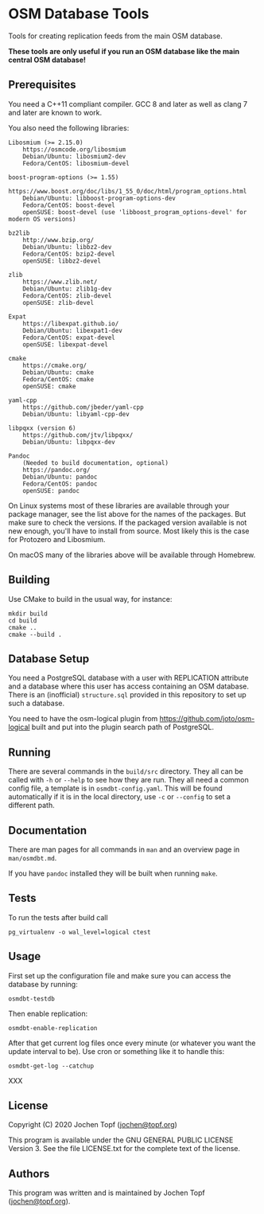 
# OSM Database Tools

Tools for creating replication feeds from the main OSM database.

**These tools are only useful if you run an OSM database like the main central
OSM database!**


## Prerequisites

You need a C++11 compliant compiler. GCC 8 and later as well as clang 7 and
later are known to work.

You also need the following libraries:

    Libosmium (>= 2.15.0)
        https://osmcode.org/libosmium
        Debian/Ubuntu: libosmium2-dev
        Fedora/CentOS: libosmium-devel

    boost-program-options (>= 1.55)
        https://www.boost.org/doc/libs/1_55_0/doc/html/program_options.html
        Debian/Ubuntu: libboost-program-options-dev
        Fedora/CentOS: boost-devel
        openSUSE: boost-devel (use 'libboost_program_options-devel' for modern OS versions)

    bz2lib
        http://www.bzip.org/
        Debian/Ubuntu: libbz2-dev
        Fedora/CentOS: bzip2-devel
        openSUSE: libbz2-devel

    zlib
        https://www.zlib.net/
        Debian/Ubuntu: zlib1g-dev
        Fedora/CentOS: zlib-devel
        openSUSE: zlib-devel

    Expat
        https://libexpat.github.io/
        Debian/Ubuntu: libexpat1-dev
        Fedora/CentOS: expat-devel
        openSUSE: libexpat-devel

    cmake
        https://cmake.org/
        Debian/Ubuntu: cmake
        Fedora/CentOS: cmake
        openSUSE: cmake

    yaml-cpp
        https://github.com/jbeder/yaml-cpp
        Debian/Ubuntu: libyaml-cpp-dev

    libpqxx (version 6)
        https://github.com/jtv/libpqxx/
        Debian/Ubuntu: libpqxx-dev

    Pandoc
        (Needed to build documentation, optional)
        https://pandoc.org/
        Debian/Ubuntu: pandoc
        Fedora/CentOS: pandoc
        openSUSE: pandoc

On Linux systems most of these libraries are available through your package
manager, see the list above for the names of the packages. But make sure to
check the versions. If the packaged version available is not new enough, you'll
have to install from source. Most likely this is the case for Protozero and
Libosmium.

On macOS many of the libraries above will be available through Homebrew.


## Building

Use CMake to build in the usual way, for instance:

```
mkdir build
cd build
cmake ..
cmake --build .
```

## Database Setup

You need a PostgreSQL database with a user with REPLICATION attribute and a
database where this user has access containing an OSM database. There is an
(inofficial) `structure.sql` provided in this repository to set up such a
database.

You need to have the osm-logical plugin from
https://github.com/joto/osm-logical built and put into the plugin search path
of PostgreSQL.

## Running

There are several commands in the `build/src` directory. They all can be
called with `-h` or `--help` to see how they are run. They all need a common
config file, a template is in `osmdbt-config.yaml`. This will be found
automatically if it is in the local directory, use `-c` or `--config` to
set a different path.


## Documentation

There are man pages for all commands in `man` and an overview page in
`man/osmdbt.md`.

If you have `pandoc` installed they will be built when running `make`.


## Tests

To run the tests after build call

    pg_virtualenv -o wal_level=logical ctest


## Usage

First set up the configuration file and make sure you can access the database
by running:

    osmdbt-testdb

Then enable replication:

    osmdbt-enable-replication

After that get current log files once every minute (or whatever you want the
update interval to be). Use cron or something like it to handle this:

    osmdbt-get-log --catchup

XXX


## License

Copyright (C) 2020  Jochen Topf (jochen@topf.org)

This program is available under the GNU GENERAL PUBLIC LICENSE Version 3.
See the file LICENSE.txt for the complete text of the license.


## Authors

This program was written and is maintained by Jochen Topf (jochen@topf.org).

